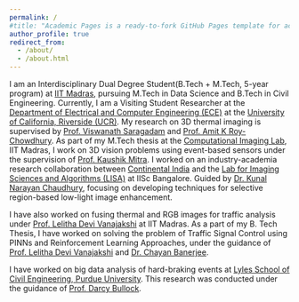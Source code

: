 ```yaml
---
permalink: /
#title: "Academic Pages is a ready-to-fork GitHub Pages template for academic personal websites"
author_profile: true
redirect_from: 
  - /about/
  - /about.html
---
```

I am an Interdisciplinary Dual Degree Student(B.Tech + M.Tech, 5-year program) at [IIT Madras](https://www.iitm.ac.in/), pursuing M.Tech in Data Science and B.Tech in Civil Engineering. Currently, I am a Visiting Student Researcher at the [Department of Electrical and Computer Engineering (ECE)](https://www.ece.ucr.edu/) at the [University of California, Riverside (UCR)](https://www.ucr.edu/). My research on 3D thermal imaging is supervised by [Prof. Viswanath Saragadam](https://vishwa91.github.io/) and [Prof. Amit K Roy-Chowdhury](https://vcg.ece.ucr.edu/amit). As part of my M.Tech thesis at the [Computational Imaging Lab](http://www.ee.iitm.ac.in/kmitra/), IIT Madras, I work on 3D vision problems using event-based sensors under the supervision of [Prof. Kaushik Mitra](http://www.ee.iitm.ac.in/kmitra/). I worked on an industry-academia research collaboration between [Continental India](https://www.continental.com/en/) and the [Lab for Imaging Sciences and Algorithms (LISA)](http://lisa.ee.iisc.ac.in/) at IISc Bangalore. Guided by [Dr. Kunal Narayan Chaudhury](https://sites.google.com/site/kunalnchaudhury/home/), focusing on developing techniques for selective region-based low-light image enhancement.

I have also worked on fusing thermal and RGB images for traffic analysis under [Prof. Lelitha Devi Vanajakshi](https://civil.iitm.ac.in/faculty/lelitha/) at IIT Madras. As a part of my B. Tech Thesis, I have worked on solving the problem of Traffic Signal Control using PINNs and Reinforcement Learning Approaches, under the guidance of [Prof. Lelitha Devi Vanajakshi](https://civil.iitm.ac.in/faculty/lelitha/) and [Dr. Chayan Banerjee](https://www.qut.edu.au/about/our-people/academic-profiles/c.banerjee). 

I have worked on big data analysis of hard-braking events at [Lyles School of Civil Engineering, Purdue University](https://www.purdue.edu/). This research was conducted under the guidance of [Prof. Darcy Bullock](https://engineering.purdue.edu/CCE/People/ptProfile?resource_id=2005).
